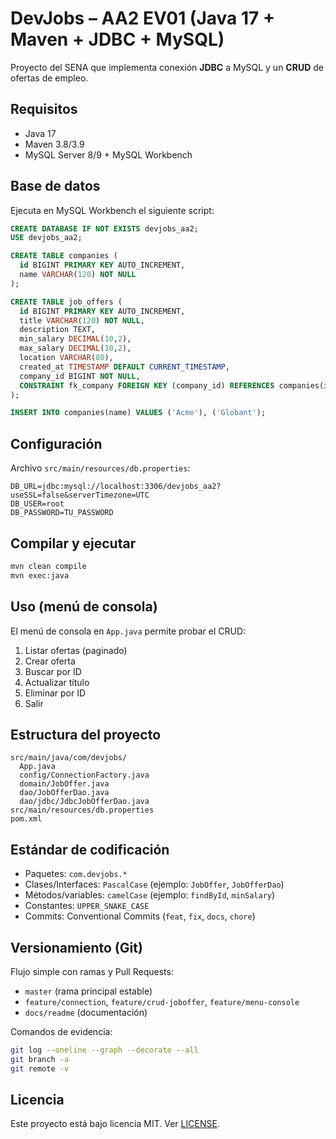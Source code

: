 # DevJobs – AA2 EV01 (Java 17 + Maven + JDBC + MySQL)

Proyecto del SENA que implementa conexión **JDBC** a MySQL y un **CRUD** de ofertas de empleo.

## Requisitos

- Java 17
- Maven 3.8/3.9
- MySQL Server 8/9 + MySQL Workbench

## Base de datos

Ejecuta en MySQL Workbench el siguiente script:

```sql
CREATE DATABASE IF NOT EXISTS devjobs_aa2;
USE devjobs_aa2;

CREATE TABLE companies (
  id BIGINT PRIMARY KEY AUTO_INCREMENT,
  name VARCHAR(120) NOT NULL
);

CREATE TABLE job_offers (
  id BIGINT PRIMARY KEY AUTO_INCREMENT,
  title VARCHAR(120) NOT NULL,
  description TEXT,
  min_salary DECIMAL(10,2),
  max_salary DECIMAL(10,2),
  location VARCHAR(80),
  created_at TIMESTAMP DEFAULT CURRENT_TIMESTAMP,
  company_id BIGINT NOT NULL,
  CONSTRAINT fk_company FOREIGN KEY (company_id) REFERENCES companies(id)
);

INSERT INTO companies(name) VALUES ('Acme'), ('Globant');
```

## Configuración

Archivo `src/main/resources/db.properties`:

```
DB_URL=jdbc:mysql://localhost:3306/devjobs_aa2?useSSL=false&serverTimezone=UTC
DB_USER=root
DB_PASSWORD=TU_PASSWORD
```

## Compilar y ejecutar

```bash
mvn clean compile
mvn exec:java
```

## Uso (menú de consola)

El menú de consola en `App.java` permite probar el CRUD:

1. Listar ofertas (paginado)
2. Crear oferta
3. Buscar por ID
4. Actualizar título
5. Eliminar por ID
6. Salir

## Estructura del proyecto

```
src/main/java/com/devjobs/
  App.java
  config/ConnectionFactory.java
  domain/JobOffer.java
  dao/JobOfferDao.java
  dao/jdbc/JdbcJobOfferDao.java
src/main/resources/db.properties
pom.xml
```

## Estándar de codificación

- Paquetes: `com.devjobs.*`
- Clases/Interfaces: `PascalCase` (ejemplo: `JobOffer`, `JobOfferDao`)
- Métodos/variables: `camelCase` (ejemplo: `findById`, `minSalary`)
- Constantes: `UPPER_SNAKE_CASE`
- Commits: Conventional Commits (`feat`, `fix`, `docs`, `chore`)

## Versionamiento (Git)

Flujo simple con ramas y Pull Requests:

- `master` (rama principal estable)
- `feature/connection`, `feature/crud-joboffer`, `feature/menu-console`
- `docs/readme` (documentación)

Comandos de evidencia:

```bash
git log --oneline --graph --decorate --all
git branch -a
git remote -v
```

## Licencia

Este proyecto está bajo licencia MIT. Ver [LICENSE](./LICENSE).

